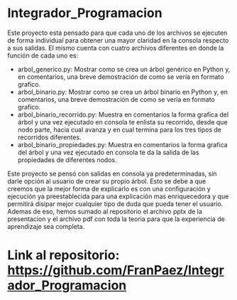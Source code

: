 # Integrador_Programacion

Este proyecto esta pensado para que cada uno de los archivos se ejecuten de forma individual para obtener una mayor claridad en la consola respecto a sus salidas.
El mismo cuenta con cuatro archivos diferentes en donde la función de cada uno es:
- arbol_generico.py: Mostrar como se crea un árbol genérico en Python y, en comentarios, una breve demostración de como se vería en formato grafico.
- arbol_binario.py: Mostrar como se crea un árbol binario en Python y, en comentarios, una breve demostración de como se vería en formato grafico.
- arbol_binario_recorrido.py: Muestra en comentarios la forma grafica del árbol y una vez ejecutado en consola te enlista su recorrido, desde que nodo parte, hacia cual   avanza y en cual termina para los tres tipos de recorridos diferentes.
- arbol_binario_propiedades.py: Muestra en comentarios la forma grafica del árbol y una vez ejecutado en consola te da la salida de las propiedades de diferentes nodos.

Este proyecto se pensó con salidas en consola ya predeterminadas, sin darle opción al usuario de crear su propio árbol. Esto se debe a que creemos que la mejor forma de explicarlo es con una configuración y ejecución ya preestablecida para una explicación mas enriquecedora y que permitirá disipar mejor cualquier tipo de duda que pueda tener el usuario.
Ademas de eso, hemos sumado al repositorio el archivo pptx de la presentacion y el archivo pdf con toda la teoria para que la experiencia de aprendizaje sea completa.

# Link al repositorio: https://github.com/FranPaez/Integrador_Programacion